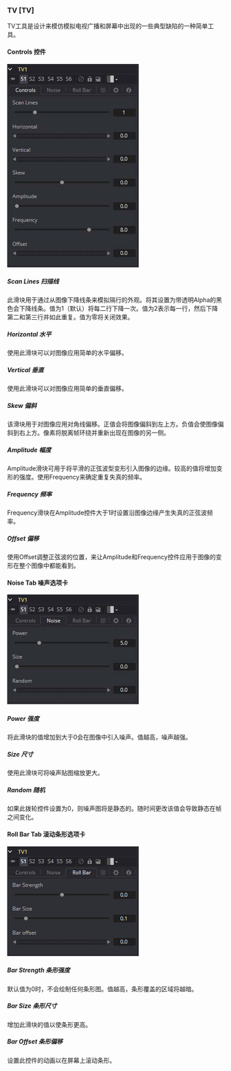 ### TV [TV]

TV工具是设计来模仿模拟电视广播和屏幕中出现的一些典型缺陷的一种简单工具。

#### Controls 控件

![TV_Controls](images\TV_Controls.jpg)

##### Scan Lines 扫描线

此滑块用于通过从图像下降线条来模拟隔行的外观。将其设置为带透明Alpha的黑色会下降线条。值为1（默认）将每二行下降一次。值为2表示每一行，然后下降第二和第三行并如此重复。值为零将关闭效果。

##### Horizontal 水平

使用此滑块可以对图像应用简单的水平偏移。

##### Vertical 垂直

使用此滑块可以对图像应用简单的垂直偏移。

##### Skew 偏斜

该滑块用于对图像应用对角线偏移。正值会将图像偏斜到左上方。负值会使图像偏斜到右上方。像素将脱离帧环绕并重新出现在图像的另一侧。

##### Amplitude 幅度

Amplitude滑块可用于将平滑的正弦波型变形引入图像的边缘。较高的值将增加变形的强度。使用Frequency来确定重复失真的频率。

##### Frequency 频率

Frequency滑块在Amplitude控件大于1时设置沿图像边缘产生失真的正弦波频率。

##### Offset 偏移

使用Offset调整正弦波的位置，来让Amplitude和Frequency控件应用于图像的变形在整个图像中都能看到。

#### Noise Tab 噪声选项卡

![TV_NoiseTab](images\TV_NoiseTab.jpg)

##### Power 强度

将此滑块的值增加到大于0会在图像中引入噪声。值越高，噪声越强。

##### Size 尺寸

使用此滑块可将噪声贴图缩放更大。

##### Random 随机

如果此拨轮控件设置为0，则噪声图将是静态的。随时间更改该值会导致静态在帧之间变化。

#### Roll Bar Tab 滚动条形选项卡

![TV_RollBarTab](images\TV_RollBarTab.png)

##### Bar Strength 条形强度

默认值为0时，不会绘制任何条形图。值越高，条形覆盖的区域将越暗。

##### Bar Size 条形尺寸

增加此滑块的值以使条形更高。

##### Bar Offset 条形偏移

设置此控件的动画以在屏幕上滚动条形。